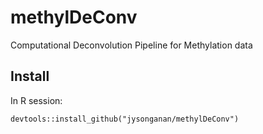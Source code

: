 # methylDeConv

Computational Deconvolution Pipeline for Methylation data


## Install
In R session:
```
devtools::install_github("jysonganan/methylDeConv")
```
